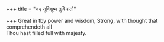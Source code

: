 +++
title = "०२ तुविशुष्म तुविक्रतो"

+++
Great in tby power and wisdom, Strong, with thought that comprehendeth all  
     Thou hast filled full with majesty.